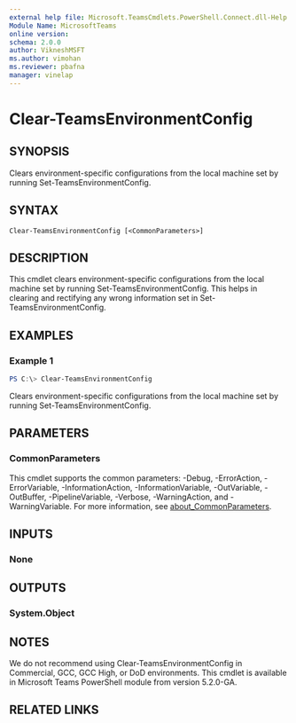 ```yaml
---
external help file: Microsoft.TeamsCmdlets.PowerShell.Connect.dll-Help.xml
Module Name: MicrosoftTeams
online version:
schema: 2.0.0
author: VikneshMSFT
ms.author: vimohan
ms.reviewer: pbafna
manager: vinelap
---
```


# Clear-TeamsEnvironmentConfig

## SYNOPSIS
Clears environment-specific configurations from the local machine set by running Set-TeamsEnvironmentConfig.

## SYNTAX

```
Clear-TeamsEnvironmentConfig [<CommonParameters>]
```

## DESCRIPTION
This cmdlet clears environment-specific configurations from the local machine set by running Set-TeamsEnvironmentConfig. This helps in clearing and rectifying any wrong information set in Set-TeamsEnvironmentConfig.

## EXAMPLES

### Example 1
```powershell
PS C:\> Clear-TeamsEnvironmentConfig
```

Clears environment-specific configurations from the local machine set by running Set-TeamsEnvironmentConfig.

## PARAMETERS

### CommonParameters
This cmdlet supports the common parameters: -Debug, -ErrorAction, -ErrorVariable, -InformationAction, -InformationVariable, -OutVariable, -OutBuffer, -PipelineVariable, -Verbose, -WarningAction, and -WarningVariable. For more information, see [about_CommonParameters](https://go.microsoft.com/fwlink/?LinkID=113216).

## INPUTS

### None

## OUTPUTS

### System.Object

## NOTES

We do not recommend using Clear-TeamsEnvironmentConfig in Commercial, GCC, GCC High, or DoD environments. This cmdlet is available in Microsoft Teams PowerShell module from version 5.2.0-GA.

## RELATED LINKS
